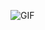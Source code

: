 

![GIF](https://cdn.dribbble.com/users/219482/screenshots/14676444/media/28fa0b64b0454de0d0664e364e4f95fc.gif)
